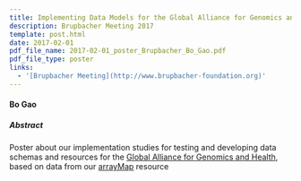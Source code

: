 ```yaml
---
title: Implementing Data Models for the Global Alliance for Genomics and Health
description: Brupbacher Meeting 2017
template: post.html 
date: 2017-02-01
pdf_file_name: 2017-02-01_poster_Brupbacher_Bo_Gao.pdf
pdf_file_type: poster
links:
  - '[Brupbacher Meeting](http://www.brupbacher-foundation.org)'
---
```


#### Bo Gao

##### Abstract

Poster about our implementation studies for testing and developing data schemas and resources for the [Global Alliance for Genomics and Health](http://ga4gh.org), based on data from our [arrayMap](http://arraymap.org) resource